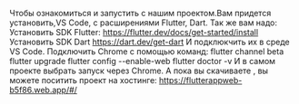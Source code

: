 Чтобы ознакомиться и запустить с нашим проектом.Вам придется установить,VS Code, с расширениями Flutter, Dart.
Так же вам надо:
Установить SDK Flutter: https://flutter.dev/docs/get-started/install
Установить SDK Dart https://dart.dev/get-dart
И подклюкчить их в среде VS Code.
Подключить Chrome с помощью команд:
flutter channel beta
flutter upgrade
flutter config --enable-web
flutter doctor -v
И в самом проекте выбрать запуск через Chrome.
А пока вы скачиваете , вы можете поситить проект на хостинге: https://flutterappweb-b5f86.web.app/#/
